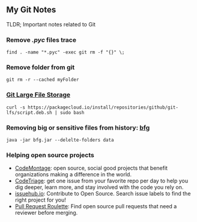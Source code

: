 ## My Git Notes

TLDR; Important notes related to Git

### Remove *.pyc* files trace
  ```
  find . -name "*.pyc" -exec git rm -f "{}" \;
  ```
### Remove folder from git
  ```
  git rm -r --cached myFolder
  ```

### [Git Large File Storage](https://git-lfs.github.com/)
```
curl -s https://packagecloud.io/install/repositories/github/git-lfs/script.deb.sh | sudo bash
```
### Removing big or sensitive files from history: [bfg](https://rtyley.github.io/bfg-repo-cleaner/)
```
java -jar bfg.jar --delelte-folders data
```

### Helping open source projects
* [CodeMontage](http://www.codemontage.com/): open source, social good projects that benefit organizations making a difference in the world.
* [CodeTriage](https://www.codetriage.com/): get one issue from your favorite repo per day to help you dig deeper, learn more, and stay involved with the code you rely on.
* [issuehub.io](http://issuehub.io/): Contribute to Open Source. Search issue labels to find the right project for you!
* [Pull Request Roulette](http://www.pullrequestroulette.com/): Find open source pull requests that need a reviewer before merging.
